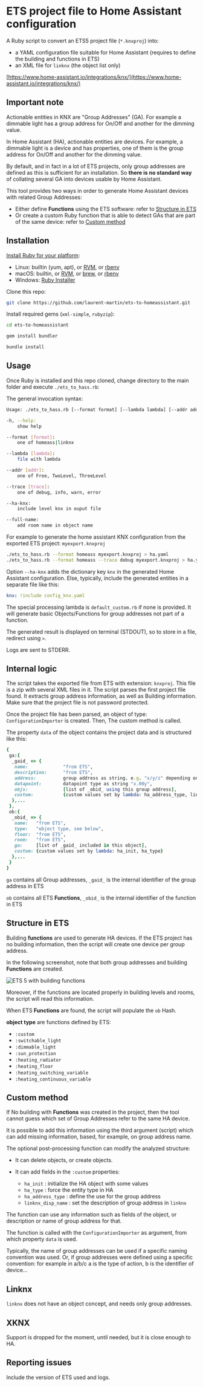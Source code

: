 # ETS project file to Home Assistant configuration

A Ruby script to convert an ETS5 project file (`*.knxproj`) into:

* a YAML configuration file suitable for Home Assistant (requires to define the building and functions in ETS)
* an XML file for `linknx` (the object list only)

[https://www.home-assistant.io/integrations/knx/](https://www.home-assistant.io/integrations/knx/)

## Important note

Actionable entities in KNX are "Group Addresses" (GA).
For example a dimmable light has a group address for On/Off and another for the dimming value.

In Home Assistant (HA), actionable entities are devices.
For example, a dimmable light is a device and has properties, one of them is the group address for On/Off and another for the dimming value.

By default, and in fact in a lot of ETS projects, only group addresses are defined as this is sufficient for an installation.
So **there is no standard way** of collating several GA into devices usable by Home Assistant.

This tool provides two ways in order to generate Home Assistant devices with related Group Addresses:

* Either define **Functions** using the ETS software: refer to [Structure in ETS](#structure-in-ets)
* Or create a custom Ruby function that is able to detect GAs that are part of the same device: refer to [Custom method](#custom-method)

## Installation

[Install Ruby for your platform](https://www.ruby-lang.org/fr/downloads/):

* Linux: builtin (yum, apt), or [RVM](https://rvm.io/), or [rbenv](https://github.com/rbenv/rbenv)
* macOS: builtin, or [RVM](https://rvm.io/), or [brew](https://brew.sh/), or [rbenv](https://github.com/rbenv/rbenv)
* Windows: [Ruby Installer](https://rubyinstaller.org/)

Clone this repo:

```bash
git clone https://github.com/laurent-martin/ets-to-homeassistant.git
````

Install required gems (`xml-simple`, `rubyzip`):

```bash
cd ets-to-homeassistant

gem install bundler

bundle install
```

## Usage

Once Ruby is installed and this repo cloned, change directory to the main folder and execute `./ets_to_hass.rb`:

The general invocation syntax:

```bash
Usage: ./ets_to_hass.rb [--format format] [--lambda lambda] [--addr addr] [--trace trace] [--ha-knx] [--full-name] <etsprojectfile>.knxproj

-h, --help:
	show help

--format [format]:
	one of homeass|linknx

--lambda [lambda]:
	file with lambda

--addr [addr]:
	one of Free, TwoLevel, ThreeLevel

--trace [trace]:
	one of debug, info, warn, error

--ha-knx:
	include level knx in ouput file

--full-name:
	add room name in object name
```

For example to generate the home assistant KNX configuration from the exported ETS project: `myexport.knxproj`

```bash
./ets_to_hass.rb --format homeass myexport.knxproj > ha.yaml
./ets_to_hass.rb --format homeass --trace debug myexport.knxproj > ha.yaml
```

Option `--ha-knx` adds the dictionary key `knx` in the generated Home Assistant configuration.
Else, typically, include the generated entities in a separate file like this:

```yaml
knx: !include config_knx.yaml
```

The special processing lambda is `default_custom.rb` if none is provided.
It will generate basic Objects/Functions for group addresses not part of a function.

The generated result is displayed on terminal (STDOUT), so to store in a file, redirect using `>`.

Logs are sent to STDERR.

## Internal logic

The script takes the exported file from ETS with extension: `knxproj`.
This file is a zip with several XML files in it.
The script parses the first project file found.
It extracts group address information, as well as Building information.
Make sure that the project file is not password protected.

Once the project file has been parsed, an object of type: `ConfigurationImporter` is created.
Then, The custom method is called.

The property `data` of the object contains the project data and is structured like this:

```ruby
{
 ga:{
  _gaid_ => {
   name:             "from ETS",
   description:      "from ETS",
   address:          group address as string. e.g. "x/y/z" depending on project style,
   datapoint:        datapoint type as string "x.00y",
   objs:             [list of _obid_ using this group address],
   custom:           {custom values set by lambda: ha_address_type, linknx_disp_name }                                            # 
  },...
 },
 ob:{
  _obid_ => {
   name:   "from ETS",
   type:   "object type, see below",
   floor:  "from ETS",
   room:   "from ETS",
   ga:     [list of _gaid_ included in this object],
   custom: {custom values set by lambda: ha_init, ha_type}
  },...
 }
}
```

`ga` contains all Group addresses, `_gaid_` is the internal identifier of the group address in ETS

`ob` contains all ETS **Functions**, `_obid_` is the internal identifier of the function in ETS

## Structure in ETS

Building **functions** are used to generate HA devices.
If the ETS project has no building information, then the script will create one device per group address.

In the following screenshot, note that both group addresses and building **Functions** are created.

![ETS 5 with building functions](images/ets5.png)

Moreover, if the functions are located properly in building levels and rooms, the script will read this information.

When ETS **Functions** are found, the script will populate the `ob` Hash.

**object type** are functions defined by ETS:

* `:custom`
* `:switchable_light`
* `:dimmable_light`
* `:sun_protection`
* `:heating_radiator`
* `:heating_floor`
* `:heating_switching_variable`
* `:heating_continuous_variable`

## Custom method

If No building with **Functions** was created in the project, then the tool cannot guess which set of Group Addresses refer to the same HA device.

It is possible to add this information using the third argument (script) which can add missing information, based, for example, on group address name.

The optional post-processing function can modify the analyzed structure:

* It can delete objects, or create objects.
* It can add fields in the `:custom` properties:

  * `ha_init` : initialize the HA object with some values
  * `ha_type` : force the entity type in HA
  * `ha_address_type` : define the use for the group address
  * `linknx_disp_name` : set the description of group address in `linknx`

The function can use any information such as fields of the object, or description or name of group address for that.

The function is called with the `ConfigurationImporter` as argument, from which property `data` is used.

Typically, the name of group addresses can be used if a specific naming convention was used.
Or, if group addresses were defined using a specific convention: for example in a/b/c a is the type of action, b is the identifier of device...

## Linknx

`linknx` does not have an object concept, and needs only group addresses.

## XKNX

Support is dropped for the moment, until needed, but it is close enough to HA.

## Reporting issues

Include the version of ETS used and logs.
